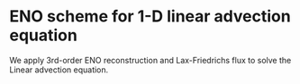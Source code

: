 # ENO scheme for 1-D linear advection equation

We apply 3rd-order ENO reconstruction and Lax-Friedrichs flux to solve the Linear advection equation.